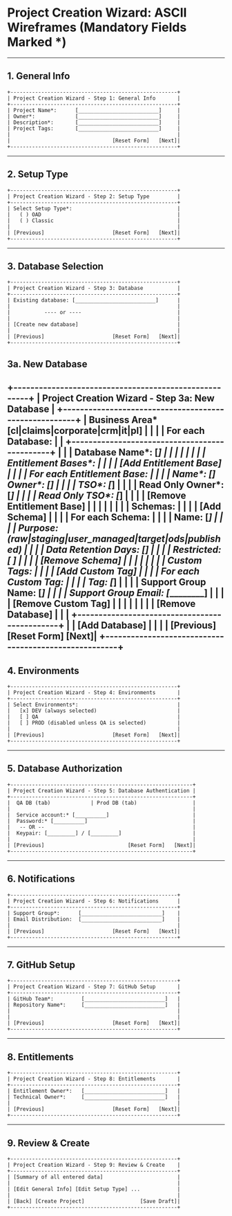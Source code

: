 # Project Creation Wizard: ASCII Wireframes (Mandatory Fields Marked *)
 
---
 
## 1. General Info
 
```
+------------------------------------------------------+
| Project Creation Wizard - Step 1: General Info       |
+------------------------------------------------------+
| Project Name*:      [__________________________]     |
| Owner*:             [__________________________]     |
| Description*:       [__________________________]     |
| Project Tags:       [__________________________]     |
|                                                      |
|                                 [Reset Form]   [Next]|
+------------------------------------------------------+
```
 
---
 
## 2. Setup Type
 
```
+------------------------------------------------------+
| Project Creation Wizard - Step 2: Setup Type         |
+------------------------------------------------------+
| Select Setup Type*:                                  |
|   ( ) OAD                                            |
|   ( ) Classic                                        |
|                                                      |
| [Previous]                      [Reset Form]   [Next]|
+------------------------------------------------------+
```
 
---
 
## 3. Database Selection
 
```
+------------------------------------------------------+
| Project Creation Wizard - Step 3: Database           |
+------------------------------------------------------+
| Existing database: [__________________________]      |
|                                                      |
|           ---- or ----                               |
|                                                      |
| [Create new database]                                |
|                                                      |
| [Previous]                      [Reset Form]   [Next]|
+------------------------------------------------------+
```
## 3a. New Database

+------------------------------------------------------+
| Project Creation Wizard - Step 3a: New Database      |
+------------------------------------------------------+
| Business Area* [cl|claims|corporate|crm|it|pl]       |
|                                                      |
| For each Database:                                   |
|   +----------------------------------------------+   |
|   | Database Name*: [_______________________]    |   |
|   |                                              |   |
|   | Entitlement Bases*:                          |   |
|   |   [Add Entitlement Base]                     |   |
|   |   For each Entitlement Base:                 |   |
|   |     Name*: [_________] Owner*: [_________]   |   |
|   |     TSO*: [_________]                        |   |
|   |     Read Only Owner*: [_________]            |   |
|   |     Read Only TSO*: [_________]              |   |
|   |     [Remove Entitlement Base]                |   |
|   |                                              |   |
|   | Schemas:                                     |   |
|   |   [Add Schema]                               |   |
|   |   For each Schema:                           |   |
|   |     Name: [_________]                        |   |
|   |     Purpose: (raw|staging|user_managed|target|ods|published) |   |
|   |     Data Retention Days: [____]              |   |
|   |     Restricted: [ ]                          |   |
|   |     [Remove Schema]                          |   |
|   |                                              |   |
|   | Custom Tags:                                 |   |
|   |   [Add Custom Tag]                           |   |
|   |   For each Custom Tag:                       |   |
|   |     Tag: [_________]                         |   |
|   |     Support Group Name: [_________]          |   |
|   |     Support Group Email: [_________]         |   |
|   |     [Remove Custom Tag]                      |   |
|   |                                              |   |
|   | [Remove Database]                            |   |
|   +----------------------------------------------+   |
| [Add Database]                                      |
|                                                      |
| [Previous]                      [Reset Form]   [Next]|
+------------------------------------------------------+ 
---
 

## 4. Environments
 
```
+------------------------------------------------------+
| Project Creation Wizard - Step 4: Environments       |
+------------------------------------------------------+
| Select Environments*:                                |
|   [x] DEV (always selected)                          |
|   [ ] QA                                             |
|   [ ] PROD (disabled unless QA is selected)          |
|                                                      |
| [Previous]                      [Reset Form]   [Next]|
+------------------------------------------------------+
```
 
---
 
## 5. Database Authorization

```
+-----------------------------------------------------------+
| Project Creation Wizard - Step 5: Database Authentication |
+-----------------------------------------------------------+
|  QA DB (tab)             | Prod DB (tab)                  |
|                                                           |
|  Service account:* [__________]                           |
|  Password:* [__________]                                  |
|   -- OR --                                                |
|  Keypair: [_________] / [_________]                       |
|                                                           |
| [Previous]                           [Reset Form]   [Next]|
+-----------------------------------------------------------+
 ```
---
 
## 6. Notifications
 
```
+------------------------------------------------------+
| Project Creation Wizard - Step 6: Notifications      |
+------------------------------------------------------+
| Support Group*:      [__________________________]    |
| Email Distribution:  [__________________________]    |
|                                                      |
| [Previous]                      [Reset Form]   [Next]|
+------------------------------------------------------+
```
 
---
 
## 7. GitHub Setup
 
```
+------------------------------------------------------+
| Project Creation Wizard - Step 7: GitHub Setup       |
+------------------------------------------------------+
| GitHub Team*:         [__________________________]   |
| Repository Name*:     [__________________________]   |
|                                                      |
|                                                      |
| [Previous]                      [Reset Form]   [Next]|
+------------------------------------------------------+
```
 
---
 
## 8. Entitlements
 
```
+------------------------------------------------------+
| Project Creation Wizard - Step 8: Entitlements       |
+------------------------------------------------------+
| Entitlement Owner*:   [__________________________]   |
| Technical Owner*:     [__________________________]   |
|                                                      |
| [Previous]                      [Reset Form]   [Next]|
+------------------------------------------------------+
```
 
---
 
## 9. Review & Create
 
```
+------------------------------------------------------+
| Project Creation Wizard - Step 9: Review & Create    |
+------------------------------------------------------+
| [Summary of all entered data]                        |
|                                                      |
| [Edit General Info] [Edit Setup Type] ...            |
|                                                      |
| [Back] [Create Project]                  [Save Draft]|
+------------------------------------------------------+
 
